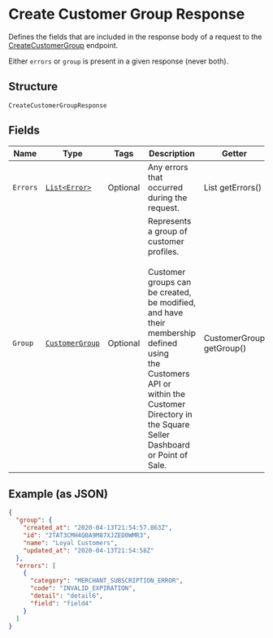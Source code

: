 
# Create Customer Group Response

Defines the fields that are included in the response body of
a request to the [CreateCustomerGroup](../../doc/api/customer-groups.md#create-customer-group) endpoint.

Either `errors` or `group` is present in a given response (never both).

## Structure

`CreateCustomerGroupResponse`

## Fields

| Name | Type | Tags | Description | Getter |
|  --- | --- | --- | --- | --- |
| `Errors` | [`List<Error>`](../../doc/models/error.md) | Optional | Any errors that occurred during the request. | List<Error> getErrors() |
| `Group` | [`CustomerGroup`](../../doc/models/customer-group.md) | Optional | Represents a group of customer profiles.<br><br>Customer groups can be created, be modified, and have their membership defined using<br>the Customers API or within the Customer Directory in the Square Seller Dashboard or Point of Sale. | CustomerGroup getGroup() |

## Example (as JSON)

```json
{
  "group": {
    "created_at": "2020-04-13T21:54:57.863Z",
    "id": "2TAT3CMH4Q0A9M87XJZED0WMR3",
    "name": "Loyal Customers",
    "updated_at": "2020-04-13T21:54:58Z"
  },
  "errors": [
    {
      "category": "MERCHANT_SUBSCRIPTION_ERROR",
      "code": "INVALID_EXPIRATION",
      "detail": "detail6",
      "field": "field4"
    }
  ]
}
```

